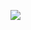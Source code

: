 ![](http://www.plantuml.com/plantuml/proxy?cache=no&src=https://raw.githubusercontent.com/oleksandrblazhko/ai203-kurgan/ai203-kurhan_with_laboratory_work_7/2-SoftwareDesign/2.7-PlantUML/UML-ConceptClasses.puml)
